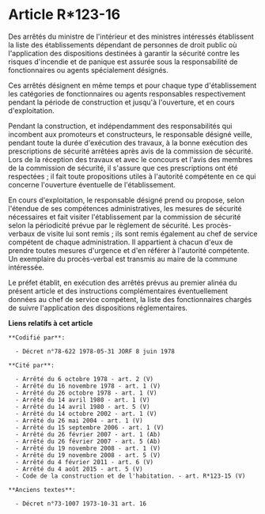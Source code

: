 # Article R*123-16

Des arrêtés du ministre de l'intérieur et des ministres intéressés établissent la liste des établissements dépendant de
personnes de droit public où l'application des dispositions destinées à garantir la sécurité contre les risques d'incendie et
de panique est assurée sous la responsabilité de fonctionnaires ou agents spécialement désignés.

Ces arrêtés désignent en même temps et pour chaque type d'établissement les catégories de fonctionnaires ou agents
responsables respectivement pendant la période de construction et jusqu'à l'ouverture, et en cours d'exploitation.

Pendant la construction, et indépendamment des responsabilités qui incombent aux promoteurs et constructeurs, le responsable
désigné veille, pendant toute la durée d'exécution des travaux, à la bonne exécution des prescriptions de sécurité arrêtées
après avis de la commission de sécurité. Lors de la réception des travaux et avec le concours et l'avis des membres de la
commission de sécurité, il s'assure que ces prescriptions ont été respectées ; il fait toute propositions utiles à l'autorité
compétente en ce qui concerne l'ouverture éventuelle de l'établissement.

En cours d'exploitation, le responsable désigné prend ou propose, selon l'étendue de ses compétences administratives, les
mesures de sécurité nécessaires et fait visiter l'établissement par la commission de sécurité selon la périodicité prévue par
le règlement de sécurité. Les procès-verbaux de visite lui sont remis ; ils sont remis également au chef de service compétent
de chaque administration. Il appartient à chacun d'eux de prendre toutes mesures d'urgence et d'en référer à l'autorité
compétente. Un exemplaire du procès-verbal est transmis au maire de la commune intéressée.

Le préfet établit, en exécution des arrêtés prévus au premier alinéa du présent article et des instructions complémentaires
éventuellement données au chef de service compétent, la liste des fonctionnaires chargés de suivre l'application des
dispositions réglementaires.

**Liens relatifs à cet article**

	**Codifié par**:

	  - Décret n°78-622 1978-05-31 JORF 8 juin 1978

	**Cité par**:

	  - Arrêté du 6 octobre 1978 - art. 2 (V)
	  - Arrêté du 16 novembre 1978 - art. 1 (V)
	  - Arrêté du 26 octobre 1978 - art. 1 (V)
	  - Arrêté du 14 avril 1980 - art. 1 (V)
	  - Arrêté du 14 avril 1980 - art. 5 (V)
	  - Arrêté du 14 octobre 2002 - art. 1 (V)
	  - Arrêté du 26 mai 2004 - art. 1 (V)
	  - Arrêté du 15 septembre 2006 - art. 1 (V)
	  - Arrêté du 26 février 2007 - art. 1 (Ab)
	  - Arrêté du 26 février 2007 - art. 5 (Ab)
	  - Arrêté du 19 novembre 2008 - art. 1 (V)
	  - Arrêté du 19 novembre 2008 - art. 5 (V)
	  - Arrêté du 4 février 2011 - art. 6 (V)
	  - Arrêté du 4 août 2015 - art. 5 (V)
	  - Code de la construction et de l'habitation. - art. R*123-15 (V)

	**Anciens textes**:

	  - Décret n°73-1007 1973-10-31 art. 16
